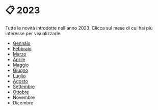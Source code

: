 # 📋 2023

Tutte le novità introdotte nell'anno 2023. Clicca sul mese di cui hai più interesse per visualizzarle.

* [Gennaio](gennaio-2023.md)
* [Febbraio](febbraio-2023.md)
* [Marzo](marzo-2023.md)
* [Aprile](aprile-2023.md)
* [Maggio](maggio-2023.md)
* [Giugno](giugno-2023.md)
* [Luglio](luglio-2023.md)
* [Agosto](agosto-2023.md)
* [Settembre](settembre-2023.md)
* [Ottobre](ottobre-2023.md)
* Novembre
* Dicembre
